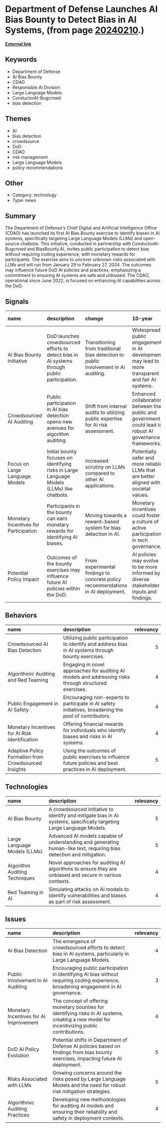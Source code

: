 # __Department of Defense Launches AI Bias Bounty to Detect Bias in AI Systems__, (from page [20240210](https://kghosh.substack.com/p/20240210).)

__[External link](https://www.defense.gov/News/Releases/Release/Article/3659519/cdao-launches-first-dod-ai-bias-bounty-focused-on-unknown-risks-in-llms/)__



## Keywords

* Department of Defense
* AI Bias Bounty
* CDAO
* Responsible AI Division
* Large Language Models
* ConductorAI-Bugcrowd
* bias detection

## Themes

* AI
* bias detection
* crowdsource
* DoD
* CDAO
* risk management
* Large Language Models
* policy recommendations

## Other

* Category: technology
* Type: news

## Summary

The Department of Defense's Chief Digital and Artificial Intelligence Office (CDAO) has launched its first AI Bias Bounty exercise to identify biases in AI systems, specifically targeting Large Language Models (LLMs) and open-source chatbots. This initiative, conducted in partnership with ConductorAI-Bugcrowd and BiasBounty.AI, invites public participation to detect bias without requiring coding experience, with monetary rewards for participants. The exercise aims to uncover unknown risks associated with LLMs and will run from January 29 to February 27, 2024. The outcomes may influence future DoD AI policies and practices, emphasizing a commitment to ensuring AI systems are safe and unbiased. The CDAO, operational since June 2022, is focused on enhancing AI capabilities across the DoD.

## Signals

| name                                  | description                                                                                  | change                                                                              | 10-year                                                                                                 | driving-force                                                                     |   relevancy |
|:--------------------------------------|:---------------------------------------------------------------------------------------------|:------------------------------------------------------------------------------------|:--------------------------------------------------------------------------------------------------------|:----------------------------------------------------------------------------------|------------:|
| AI Bias Bounty Initiative             | DoD launches crowdsourced efforts to detect bias in AI systems through public participation. | Transitioning from traditional bias detection to public involvement in AI auditing. | Widespread public engagement in AI development may lead to more transparent and fair AI systems.        | Growing concerns over AI bias and the need for accountability in AI technologies. |           4 |
| Crowdsourced AI Auditing              | Public participation in AI bias detection opens new avenues for algorithm auditing.          | Shift from internal audits to utilizing public expertise for AI risk assessment.    | Enhanced collaboration between the public and government could lead to robust AI governance frameworks. | Demand for more diverse perspectives in identifying AI risks and biases.          |           5 |
| Focus on Large Language Models        | Initial bounty focuses on identifying risks in Large Language Models (LLMs) like chatbots.   | Increased scrutiny on LLMs compared to other AI applications.                       | Potentially safer and more reliable LLMs that are better aligned with societal values.                  | Rapid advancement and deployment of LLMs necessitating thorough risk evaluation.  |           5 |
| Monetary Incentives for Participation | Participants in the bounty can earn monetary rewards for identifying AI biases.              | Moving towards a reward-based system for bias detection in AI.                      | Monetary incentives could foster a culture of active participation in tech governance.                  | The need to motivate individuals to contribute to public safety and ethics in AI. |           4 |
| Potential Policy Impact               | Outcomes of the bounty exercises may influence future AI policies within the DoD.            | From experimental findings to concrete policy recommendations in AI deployment.     | AI policies may evolve to be more informed by diverse stakeholder inputs and findings.                  | The urgency of addressing AI risks in military applications and beyond.           |           5 |

## Behaviors

| name                                                 | description                                                                                              |   relevancy |
|:-----------------------------------------------------|:---------------------------------------------------------------------------------------------------------|------------:|
| Crowdsourced AI Bias Detection                       | Utilizing public participation to identify and address bias in AI systems through bounty exercises.      |           5 |
| Algorithmic Auditing and Red Teaming                 | Engaging in novel approaches for auditing AI models and addressing risks through structured exercises.   |           4 |
| Public Engagement in AI Safety                       | Encouraging non-experts to participate in AI safety initiatives, broadening the pool of contributors.    |           4 |
| Monetary Incentives for AI Risk Identification       | Offering financial rewards for individuals who identify biases and risks in AI systems.                  |           4 |
| Adaptive Policy Formation from Crowdsourced Insights | Using the outcomes of public exercises to influence future policies and best practices in AI deployment. |           5 |

## Technologies

| name                          | description                                                                                                          |   relevancy |
|:------------------------------|:---------------------------------------------------------------------------------------------------------------------|------------:|
| AI Bias Bounty                | A crowdsourced initiative to identify and mitigate bias in AI systems, specifically targeting Large Language Models. |           5 |
| Large Language Models (LLMs)  | Advanced AI models capable of understanding and generating human-like text, requiring bias detection and mitigation. |           5 |
| Algorithm Auditing Techniques | Novel approaches for auditing AI algorithms to ensure they are unbiased and secure in various contexts.              |           4 |
| Red Teaming in AI             | Simulating attacks on AI models to identify vulnerabilities and biases as part of risk assessment.                   |           4 |

## Issues

| name                                   | description                                                                                                                                 |   relevancy |
|:---------------------------------------|:--------------------------------------------------------------------------------------------------------------------------------------------|------------:|
| AI Bias Detection                      | The emergence of crowdsourced efforts to detect bias in AI systems, particularly in Large Language Models.                                  |           4 |
| Public Involvement in AI Auditing      | Encouraging public participation in identifying AI bias without requiring coding experience, broadening engagement in AI governance.        |           3 |
| Monetary Incentives for AI Improvement | The concept of offering monetary bounties for identifying risks in AI systems, creating a new model for incentivizing public contributions. |           4 |
| DoD AI Policy Evolution                | Potential shifts in Department of Defense AI policies based on findings from bias bounty exercises, impacting future AI deployment.         |           5 |
| Risks Associated with LLMs             | Growing concerns around the risks posed by Large Language Models and the need for robust risk mitigation strategies.                        |           5 |
| Algorithmic Auditing Practices         | Developing new methodologies for auditing AI models and ensuring their reliability and safety in deployment contexts.                       |           4 |
